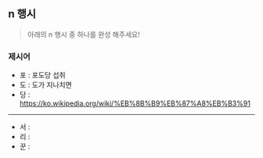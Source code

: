 ## n 행시
> 아래의 n 행시 중 하나를 완성 해주세요!

### 제시어
- 포 : 포도당 섭취
- 도 : 도가 지나치면 
- 당 : https://ko.wikipedia.org/wiki/%EB%8B%B9%EB%87%A8%EB%B3%91

---

- 서 :
- 리 :
- 꾼 :
